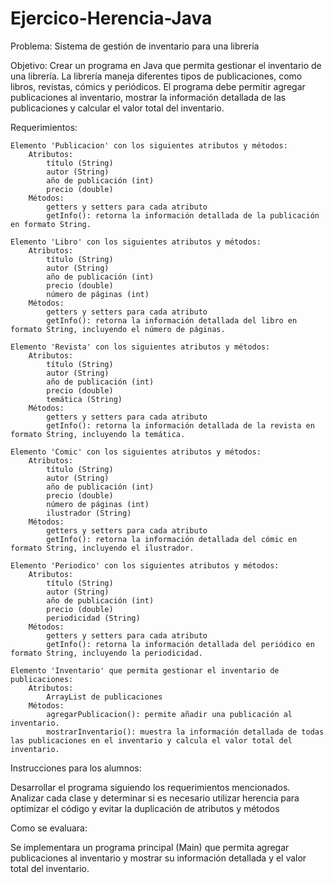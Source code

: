 # Ejercico-Herencia-Java

Problema: Sistema de gestión de inventario para una librería

Objetivo: Crear un programa en Java que permita gestionar el inventario de una librería. La librería maneja diferentes tipos de publicaciones, como libros, revistas, cómics y periódicos. El programa debe permitir agregar publicaciones al inventario, mostrar la información detallada de las publicaciones y calcular el valor total del inventario.

Requerimientos:

    Elemento 'Publicacion' con los siguientes atributos y métodos:
        Atributos:
            título (String)
            autor (String)
            año de publicación (int)
            precio (double)
        Métodos:
            getters y setters para cada atributo
            getInfo(): retorna la información detallada de la publicación en formato String.

    Elemento 'Libro' con los siguientes atributos y métodos:
        Atributos:
            título (String)
            autor (String)
            año de publicación (int)
            precio (double)
            número de páginas (int)
        Métodos:
            getters y setters para cada atributo
            getInfo(): retorna la información detallada del libro en formato String, incluyendo el número de páginas.

    Elemento 'Revista' con los siguientes atributos y métodos:
        Atributos:
            título (String)
            autor (String)
            año de publicación (int)
            precio (double)
            temática (String)
        Métodos:
            getters y setters para cada atributo
            getInfo(): retorna la información detallada de la revista en formato String, incluyendo la temática.

    Elemento 'Comic' con los siguientes atributos y métodos:
        Atributos:
            título (String)
            autor (String)
            año de publicación (int)
            precio (double)
            número de páginas (int)
            ilustrador (String)
        Métodos:
            getters y setters para cada atributo
            getInfo(): retorna la información detallada del cómic en formato String, incluyendo el ilustrador.

    Elemento 'Periodico' con los siguientes atributos y métodos:
        Atributos:
            título (String)
            autor (String)
            año de publicación (int)
            precio (double)
            periodicidad (String)
        Métodos:
            getters y setters para cada atributo
            getInfo(): retorna la información detallada del periódico en formato String, incluyendo la periodicidad.

    Elemento 'Inventario' que permita gestionar el inventario de publicaciones:
        Atributos:
            ArrayList de publicaciones
        Métodos:
            agregarPublicacion(): permite añadir una publicación al inventario.
            mostrarInventario(): muestra la información detallada de todas las publicaciones en el inventario y calcula el valor total del inventario.

Instrucciones para los alumnos:

Desarrollar el programa siguiendo los requerimientos mencionados. Analizar cada clase y determinar si es necesario utilizar herencia para optimizar el código y evitar la duplicación de atributos y métodos

Como se evaluara:

Se implementara un programa principal (Main) que permita agregar publicaciones al inventario y mostrar su información detallada y el valor total del inventario.